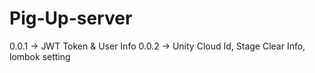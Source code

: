 # Pig-Up-server

0.0.1 -> JWT Token & User Info
0.0.2 -> Unity Cloud Id, Stage Clear Info, lombok setting
